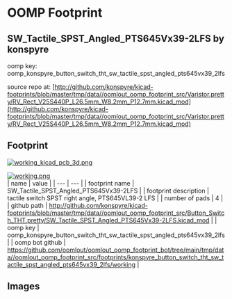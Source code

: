 # OOMP Footprint  
## SW_Tactile_SPST_Angled_PTS645Vx39-2LFS  by konspyre  
  
oomp key: oomp_konspyre_button_switch_tht_sw_tactile_spst_angled_pts645vx39_2lfs  
  
source repo at: [http://github.com/konspyre/kicad-footprints/blob/master/tmp/data//oomlout_oomp_footprint_src/Varistor.pretty/RV_Rect_V25S440P_L26.5mm_W8.2mm_P12.7mm.kicad_mod](http://github.com/konspyre/kicad-footprints/blob/master/tmp/data//oomlout_oomp_footprint_src/Varistor.pretty/RV_Rect_V25S440P_L26.5mm_W8.2mm_P12.7mm.kicad_mod)  
## Footprint  
  
[![working_kicad_pcb_3d.png](working_kicad_pcb_3d_600.png)](working_kicad_pcb_3d.png)  
  
[![working.png](working_600.png)](working.png)  
| name | value | 
| --- | --- | 
| footprint name | SW_Tactile_SPST_Angled_PTS645Vx39-2LFS | 
| footprint description | tactile switch SPST right angle, PTS645VL39-2 LFS | 
| number of pads | 4 | 
| github path | http://github.com/konspyre/kicad-footprints/blob/master/tmp/data//oomlout_oomp_footprint_src/Button_Switch_THT.pretty/SW_Tactile_SPST_Angled_PTS645Vx39-2LFS.kicad_mod | 
| oomp key | oomp_konspyre_button_switch_tht_sw_tactile_spst_angled_pts645vx39_2lfs | 
| oomp bot github | https://github.com/oomlout/oomlout_oomp_footprint_bot/tree/main/tmp/data//oomlout_oomp_footprint_src/footprints/konspyre_button_switch_tht_sw_tactile_spst_angled_pts645vx39_2lfs/working | 
## Images  

